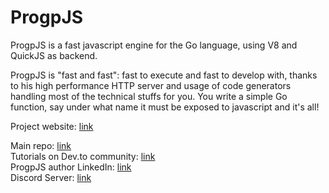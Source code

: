 # ProgpJS

ProgpJS is a fast javascript engine for the Go language, using V8 and QuickJS as backend.

ProgpJS is "fast and fast": fast to execute and fast to develop with, thanks to his high performance HTTP server and usage of code generators handling most of the technical stuffs for you.
You write a simple Go function, say under what name it must be exposed to javascript and it's all!

Project website: [link](https://progpjs.dev)

Main repo: [link](https://github.com/progpjs/progpjs)  
Tutorials on Dev.to community: [link](https://dev.to/johanpiquet)  
ProgpJS author LinkedIn: [link](https://www.linkedin.com/in/johan-piquet-72219114/)  
Discord Server: [link](https://discord.com/channels/1193642220092403772/1193642220092403775)  
